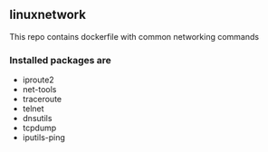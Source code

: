 ## linuxnetwork
This repo contains dockerfile with common networking commands

### Installed packages are
- iproute2 
- net-tools 
- traceroute 
- telnet 
- dnsutils 
- tcpdump
- iputils-ping
